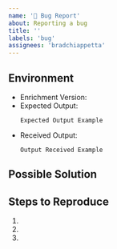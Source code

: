 ```yaml
---
name: '🐞 Bug Report'
about: Reporting a bug
title: ''
labels: 'bug'
assignees: 'bradchiappetta'
---
```


<!--- Provide a general summary of the issue in the Title above -->

## Environment

* Enrichment Version: <!--- Provide enrichment version -->
* Expected Output: <!--- Provide the expected output -->
    ```
    Expected Output Example
    ```
* Received Output: <!--- Provide the received output -->
    ```
    Output Received Example
    ```

## Possible Solution

<!--- Not required, but suggest a fix/reason for the bug, -->

## Steps to Reproduce

<!--- Provide a link to a live example, or an unambiguous set of steps to -->
<!--- reproduce this bug. Include code to reproduce, if relevant -->

1.
2.
3.
